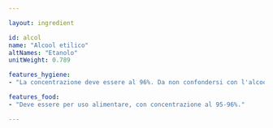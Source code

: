```yaml
---

layout: ingredient

id: alcol
name: "Alcool etilico"
altNames: "Etanolo"
unitWeight: 0.789

features_hygiene:
- "La concentrazione deve essere al 96%. Da non confondersi con l'alcool denaturato (quello rosa) che può irritare la pelle."

features_food:
- "Deve essere per uso alimentare, con concentrazione al 95-96%."

---
```


